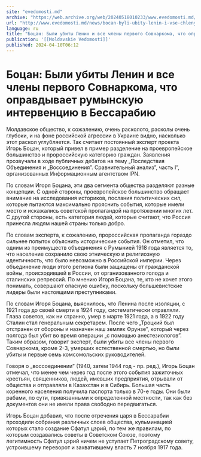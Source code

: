```yaml
---
site: "evedomosti.md"
archive: "https://web.archive.org/web/20240518010233/www.evedomosti.md/news/bocan-byli-ubity-lenin-i-vse-chleny-pervogo-sovnarkoma-chto"
url: "http://www.evedomosti.md/news/bocan-byli-ubity-lenin-i-vse-chleny-pervogo-sovnarkoma-chto"
language: ru
title: "Боцан: Были убиты Ленин и все члены первого Совнаркома, что оправдывает румынскую интервенцию в Бессарабию"
publication: '[[Moldavskie Vedomosti]]'
published: 2024-04-10T06:12
---
```


# Боцан: Были убиты Ленин и все члены первого Совнаркома, что оправдывает румынскую интервенцию в Бессарабию

Молдавское общество, к сожалению, очень расколото, расколы очень глубоки, и на фоне российской агрессии в Украине видно, насколько этот раскол углубляется. Так считает постоянный эксперт проекта Игорь Боцан, который привел в пример разделение на проевропейское большинство и пророссийскую категорию граждан. Заявления прозвучали в ходе публичных дебатов на тему „Последствия Объединения и „Воссоединения”. Сравнительный анализ”, часть I”, организованных Информационным агентством IPN.

По словам Игоря Боцана, эти два сегмента общества разделяют разные концепции. С одной стороны, проевропейское большинство обращает внимание на исследования историков, послания политических сил, которые пытаются максимально прояснить события, которые имели место и искажались советской пропагандой на протяжении многих лет. С другой стороны, есть категория людей, которые считают, что Россия принесла людям нашей страны только добро.

По словам эксперта, к сожалению, пророссийская пропаганда гораздо сильнее попыток объяснить исторические события. Он отметил, что одним из преимуществ объединения с Румынией 1918 года является то, что население сохранило свою этническую и религиозную идентичность, что было невозможно в Российской империи. Через объединение люди этого региона были защищены от гражданской войны, происходившей в России, от организованного голода и сталинских репрессий. По мнению Игоря Боцана, те, кто не хочет этого понимать, совершают опасную ошибку, поскольку большевистские лидеры были настоящими преступниками.

По словам Игоря Боцана, выяснилось, что Ленина после изоляции, с 1921 года до своей смерти в 1924 году, систематически отравляли. Глава советов, как ни странно, умер в марте 1921 года, а в 1922 году Сталин стал генеральным секретарем. После чего „Троцкий был отстранен от обороны и назначен наш земляк Фрунзе”, который через полгода был убит во время операции „с помощью анестезиологов”. Таким образом, говорит эксперт, были убиты все члены первого Совнаркома, кроме 2-3, умерших естественной смертью, но были убиты и первые семь комсомольских руководителей.

Говоря о „воссоединении” (1940, затем 1944 год - пр. ред.), Игорь Боцан отмечал, что менее чем через год после этого события зажиточных крестьян, священников, людей, имевших предприятия, отрывали от общества и отправляли в Казахстан и в Сибирь. Большая часть коренного населения получила паспорта только в 70-е годы. Они были рабами, по сути, привязанными к определенной местности, так как без документов они не имели права свободно передвигаться.

Игорь Боцан добавил, что после отречения царя в Бессарабии проходили собрания различных слоев общества, кульминацией которых стало создание Сфатул цэрий, по тем же правилам, по которым создавались советы в Советском Союзе, поэтому легитимность Сфатул цэрий ничем не уступает Петроградскому совету, устроившему переворот и захватившему власть 7 ноября 1917 года.